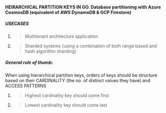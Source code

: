 #### HEIRARCHICAL PARTITION KEYS IN GO. Database partitioning with Azure CosmosDB (equivalent of AWS DynamoDB & GCP Firestore)

##### USECASES

1. > Multitenant architecture application
2. > Sharded systems (using a combination of both range based and hash algorithm sharding)

##### General rule of thumb:

When using hierarchical partition keys, orders of keys should be structure based on their CARDINALITY (the no. of distinct values they have) and ACCESS PATTERNS

1. > Highest cardinality key should come first
2. > Lowest cardinality key should come last
